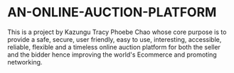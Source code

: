 # AN-ONLINE-AUCTION-PLATFORM
This is a project by Kazungu Tracy Phoebe Chao whose core purpose is to provide a safe, secure, user friendly, easy to use, interesting, accessible, reliable, flexible and a timeless online auction platform for both the seller and the bidder hence improving the world's Ecommerce and promoting networking.
